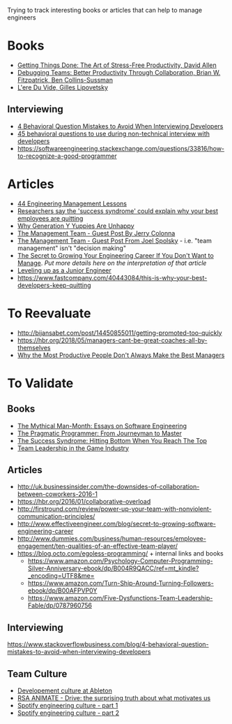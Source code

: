 Trying to track interesting books or articles that can help to manage engineers

Books
=====

* [Getting Things Done: The Art of Stress-Free Productivity, David Allen](https://www.amazon.com/Getting-Things-Done-Stress-Free-Productivity/dp/0142000280)
* [Debugging Teams: Better Productivity Through Collaboration, Brian W. Fitzpatrick, Ben Collins-Sussman](https://books.google.fr/books?vid=ISBN9781491932056)
* [L'ere Du Vide, Gilles Lipovetsky](https://www.amazon.com/Lere-Du-Vide-English-French/dp/207032513X)

Interviewing
------------

* [4 Behavioral Question Mistakes to Avoid When Interviewing Developers](https://www.stackoverflowbusiness.com/blog/4-behavioral-question-mistakes-to-avoid-when-interviewing-developers)
* [45 behavioral questions to use during non-technical interview with developers](https://devskiller.com/45-behavioral-questions-to-use-during-non-technical-interview-with-developers/)
* https://softwareengineering.stackexchange.com/questions/33816/how-to-recognize-a-good-programmer


Articles
========

* [44 Engineering Management Lessons](http://www.defmacro.org/2014/10/03/engman.html)
* [Researchers say the 'success syndrome' could explain why your best employees are quitting](http://www.businessinsider.fr/us/the-downsides-of-collaboration-between-coworkers-2016-1/)
* [Why Generation Y Yuppies Are Unhappy](http://waitbutwhy.com/2013/09/why-generation-y-yuppies-are-unhappy.html)
* [The Management Team - Guest Post By Jerry Colonna](http://avc.com/2012/02/the-management-team-guest-post-by-jerry-colonna/)
* [The Management Team - Guest Post From Joel Spolsky](http://avc.com/2012/02/the-management-team-guest-post-from-joel-spolsky/) - i.e. "team management" isn't "decision making"
* [The Secret to Growing Your Engineering Career If You Don't Want to Manage](http://www.effectiveengineer.com/blog/secret-to-growing-software-engineering-career). *Put more details here on the interpretation of that article*
* [Leveling up as a Junior Engineer](https://medium.com/masterpoint/leveling-up-as-a-junior-engineer-3f6880f8af1d)
* https://www.fastcompany.com/40443084/this-is-why-your-best-developers-keep-quitting

To Reevaluate
=============

* http://bijansabet.com/post/14450855011/getting-promoted-too-quickly
* https://hbr.org/2018/05/managers-cant-be-great-coaches-all-by-themselves
* [Why the Most Productive People Don't Always Make the Best Managers](https://hbr.org/2018/04/why-the-most-productive-people-dont-always-make-the-best-managers?referral=03758&cm_vc=rr_item_page.top_right)

To Validate
===========

Books
-----

* [The Mythical Man-Month: Essays on Software Engineering](https://www.amazon.ca/Mythical-Man-Month-Software-Engineering-Anniversary/dp/0201835959/ref=tmm_pap_swatch_0?_encoding=UTF8&qid=1496305380&sr=1-1)
* [The Pragmatic Programmer: From Journeyman to Master](https://www.amazon.ca/Pragmatic-Programmer-Journeyman-Master-ebook/dp/B003GCTQAE/ref=pd_cp_351_1?_encoding=UTF8&psc=1&refRID=9SF9WJJJ7SKFQY98PZD0)
* [The Success Syndrome: Hitting Bottom When You Reach The Top](https://www.amazon.com/Success-Syndrome-Hitting-Bottom-Reach/dp/0306423499)
* [Team Leadership in the Game Industry](https://www.amazon.com/Team-Leadership-Game-Industry-Spaulding/dp/1598635727)

Articles
--------

* http://uk.businessinsider.com/the-downsides-of-collaboration-between-coworkers-2016-1
* https://hbr.org/2016/01/collaborative-overload
* http://firstround.com/review/power-up-your-team-with-nonviolent-communication-principles/
* http://www.effectiveengineer.com/blog/secret-to-growing-software-engineering-career
* http://www.dummies.com/business/human-resources/employee-engagement/ten-qualities-of-an-effective-team-player/
* https://blog.octo.com/egoless-programming/ + internal links and books
  * https://www.amazon.com/Psychology-Computer-Programming-Silver-Anniversary-ebook/dp/B004R9QACC/ref=mt_kindle?_encoding=UTF8&me=
  * https://www.amazon.com/Turn-Ship-Around-Turning-Followers-ebook/dp/B00AFPVP0Y
  * https://www.amazon.com/Five-Dysfunctions-Team-Leadership-Fable/dp/0787960756

Interviewing
------------

https://www.stackoverflowbusiness.com/blog/4-behavioral-question-mistakes-to-avoid-when-interviewing-developers

Team Culture
------------

* [Developement culture at Ableton](https://www.youtube.com/watch?v=tILlZRLhBJE)
* [RSA ANIMATE - Drive: the surprising truth about what motivates us](https://youtu.be/u6XAPnuFjJc)
* [Spotify engineering culture - part 1](https://youtu.be/4GK1NDTWbkY)
* [Spotify engineering culture - part 2](https://youtu.be/rzoyryY2STQ)